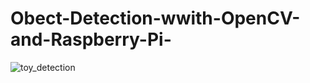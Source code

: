 # Obect-Detection-wwith-OpenCV-and-Raspberry-Pi-
![toy_detection](https://user-images.githubusercontent.com/85798077/177434860-8b693e29-af2e-4856-b60b-a2d168864f3a.jpg)
